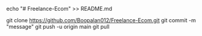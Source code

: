 echo "# Freelance-Ecom" >> README.md


git clone https://github.com/Boopalan012/Freelance-Ecom.git
git commit -m "message"
git push -u origin main
git pull